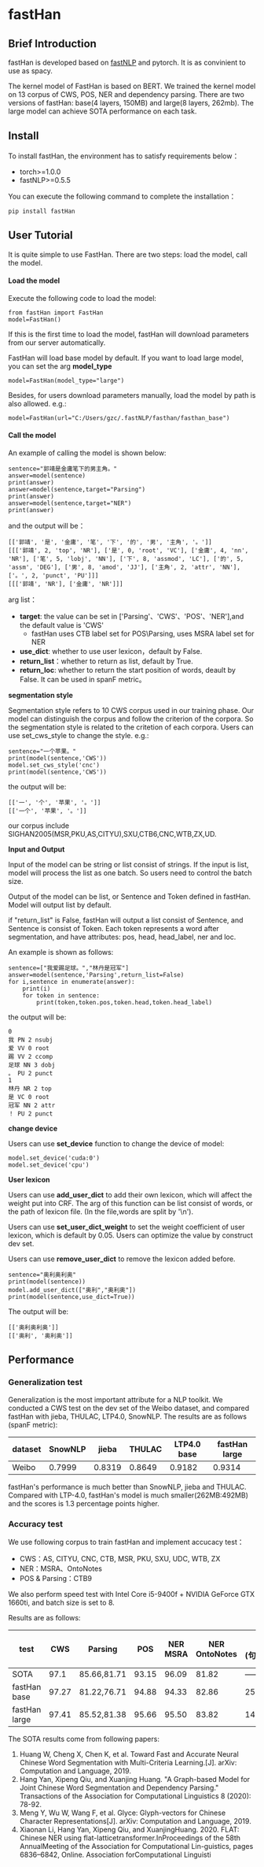 # fastHan
## Brief Introduction
fastHan is developed based on [fastNLP](https://github.com/fastnlp/fastNLP) and pytorch. It is as convinient to use as spacy.

The kernel model of FastHan is based on BERT. We trained the kernel model on 13 corpus of CWS, POS, NER and dependency parsing. There are two versions of fastHan: base(4 layers, 150MB) and large(8 layers, 262mb). The large model can achieve SOTA performance on each task. 


## Install
To install fastHan, the environment has to satisfy requirements below：

- torch>=1.0.0
- fastNLP>=0.5.5

You can execute the following command to complete the installation：

```
pip install fastHan
```

## User Tutorial

It is quite simple to use FastHan. There are two steps: load the model, call the model.

#### Load the model
Execute the following code to load the model:

```
from fastHan import FastHan
model=FastHan()
```

If this is the first time to load the model, fastHan will download parameters from our server automatically.

FastHan will load base model by default. If you want to load large model,  you can set the arg **model_type** 


```
model=FastHan(model_type="large")
```
Besides, for users download parameters manually, load the model by path is also allowed. e.g.:
```
model=FastHan(url="C:/Users/gzc/.fastNLP/fasthan/fasthan_base")
```

#### Call the model
An example of calling the model is shown below:

```
sentence="郭靖是金庸笔下的男主角。"
answer=model(sentence)
print(answer)
answer=model(sentence,target="Parsing")
print(answer)
answer=model(sentence,target="NER")
print(answer)
```
and the output will be：

```
[['郭靖', '是', '金庸', '笔', '下', '的', '男', '主角', '。']]
[[['郭靖', 2, 'top', 'NR'], ['是', 0, 'root', 'VC'], ['金庸', 4, 'nn', 'NR'], ['笔', 5, 'lobj', 'NN'], ['下', 8, 'assmod', 'LC'], ['的', 5, 'assm', 'DEG'], ['男', 8, 'amod', 'JJ'], ['主角', 2, 'attr', 'NN'], ['。', 2, 'punct', 'PU']]]
[[['郭靖', 'NR'], ['金庸', 'NR']]]
```
arg list：
- **target**: the value can be set in ['Parsing'、'CWS'、'POS'、'NER'],and the default value is 'CWS'
  - fastHan uses CTB label set for POS\Parsing, uses MSRA label set for NER
- **use_dict**: whether to use user lexicon，default by False.
- **return_list**：whether to return as list, default by True.
- **return_loc**: whether to return the start position of words, deault by False. It can be used in spanF metric。


**segmentation style**

Segmentation style refers to 10 CWS corpus used in our training phase. Our model can distinguish the corpus and follow the criterion of the corpora. So the segmentation style is related to the critetion of each corpora. Users can use set_cws_style to change the style. e.g.:


>
```
sentence="一个苹果。"
print(model(sentence,'CWS'))
model.set_cws_style('cnc')
print(model(sentence,'CWS'))
```
the output will be:

```
[['一', '个', '苹果', '。']]
[['一个', '苹果', '。']]
```
our corpus include SIGHAN2005(MSR,PKU,AS,CITYU),SXU,CTB6,CNC,WTB,ZX,UD.

**Input and Output**

Input of the model can be string or list consist of strings. If the input is list, model will process the list as one batch. So users need to control the batch size.

Output of the model can be list, or Sentence and Token defined in fastHan. Model will output list by default.

if "return_list" is False, fastHan will output a list consist of Sentence, and Sentence is consist of Token. Each token represents a word after segmentation, and have attributes: pos, head, head_label, ner and loc.

An example is shown as follows:

```
sentence=["我爱踢足球。","林丹是冠军"]
answer=model(sentence,'Parsing',return_list=False)
for i,sentence in enumerate(answer):
    print(i)
    for token in sentence:
        print(token,token.pos,token.head,token.head_label)
```
the output will be:

```
0
我 PN 2 nsubj
爱 VV 0 root
踢 VV 2 ccomp
足球 NN 3 dobj
。 PU 2 punct
1
林丹 NR 2 top
是 VC 0 root
冠军 NN 2 attr
！ PU 2 punct
```

**change device**

Users can use **set_device** function to change the device of model:

```
model.set_device('cuda:0')
model.set_device('cpu')
```

**User lexicon**

Users can use **add_user_dict** to add their own lexicon, which will affect the weight put into CRF. The arg of this function can be list consist of words, or the path of lexicon file. (In the file,words are split by '\n').

Users can use **set_user_dict_weight** to set the weight coefficient of user lexicon, which is default by 0.05. Users can optimize the value by construct dev set.

Users can use **remove_user_dict** to remove the lexicon added before.
```
sentence="奥利奥利奥"
print(model(sentence))
model.add_user_dict(["奥利","奥利奥"])
print(model(sentence,use_dict=True))
```
The output will be:
```
[['奥利奥利奥']]
[['奥利', '奥利奥']]
```
## Performance

### Generalization test
Generalization is the most important attribute for a NLP toolkit. We conducted a CWS test on the dev set of the Weibo dataset, and compared fastHan with jieba, THULAC, LTP4.0, SnowNLP. The results are as follows (spanF metric):


 dataset | SnowNLP | jieba | THULAC | LTP4.0 base | fastHan large
--- | --- | --- | --- | --- | ---
Weibo |0.7999|0.8319 |0.8649|0.9182|0.9314

fastHan's performance is much better than SnowNLP, jieba and THULAC. Compared with LTP-4.0, fastHan's model is much smaller(262MB:492MB) and the scores is 1.3 percentage points higher.


### Accuracy test
We use following corpus to train fastHan and implement accucacy test：

- CWS：AS, CITYU, CNC, CTB, MSR, PKU, SXU, UDC, WTB, ZX
- NER：MSRA、OntoNotes
- POS & Parsing：CTB9

We also perform speed test with Intel Core i5-9400f + NVIDIA GeForce GTX 1660ti, and batch size is set to 8.

Results are as follows:


test | CWS | Parsing | POS | NER MSRA | NER OntoNotes | 速度(句/s),cpu|速度(句/s)，gpu
---|---|--- |--- |--- |--- |---|---
SOTA | 97.1 | 85.66,81.71 | 93.15 | 96.09 | 81.82 |——|——
fastHan base | 97.27 | 81.22,76.71 | 94.88 | 94.33 | 82.86 |25-55|22-111
fastHan large | 97.41 | 85.52,81.38 | 95.66 | 95.50 | 83.82|14-28|21-97

The SOTA results come from following papers:

1. Huang W, Cheng X, Chen K, et al. Toward Fast and Accurate Neural Chinese Word Segmentation with Multi-Criteria Learning.[J]. arXiv: Computation and Language, 2019.
2. Hang Yan, Xipeng Qiu, and Xuanjing Huang. "A Graph-based Model for Joint Chinese Word Segmentation and Dependency Parsing." Transactions of the Association for Computational Linguistics 8 (2020): 78-92.
3. Meng Y, Wu W, Wang F, et al. Glyce: Glyph-vectors for Chinese Character Representations[J]. arXiv: Computation and Language, 2019.
4. Xiaonan  Li,  Hang  Yan,  Xipeng  Qiu,  and  XuanjingHuang. 2020. FLAT: Chinese NER using flat-latticetransformer.InProceedings of the 58th AnnualMeeting of the Association for Computational Lin-guistics, pages 6836–6842, Online. Association forComputational Linguisti

